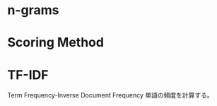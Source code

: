 <!--
 FileName:      nlp
 Author:        8ucchiman
 CreatedDate:   2023-04-28 09:44:54
 LastModified:  2023-01-25 10:56:12 +0900
 Reference:     https://machinelearningmastery.com/gentle-introduction-bag-words-model/#:~:text=A%20bag%2Dof%2Dwords%20is,the%20presence%20of%20known%20words.
 Description:   ---
-->


# n-grams

# Scoring Method


# TF-IDF
Term Frequency-Inverse Document Frequency
単語の頻度を計算する。
